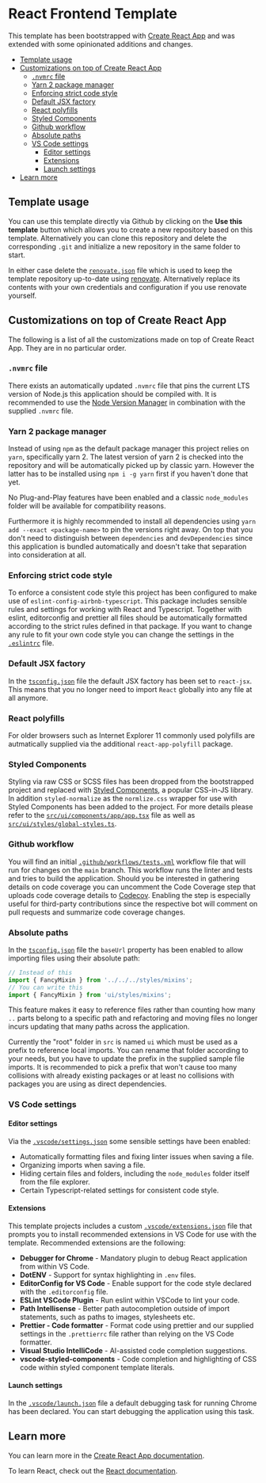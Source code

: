 # React Frontend Template <!-- omit in toc -->

This template has been bootstrapped with [Create React App](https://github.com/facebook/create-react-app) and was extended with some opinionated additions and changes.

- [Template usage](#template-usage)
- [Customizations on top of Create React App](#customizations-on-top-of-create-react-app)
  - [`.nvmrc` file](#nvmrc-file)
  - [Yarn 2 package manager](#yarn-2-package-manager)
  - [Enforcing strict code style](#enforcing-strict-code-style)
  - [Default JSX factory](#default-jsx-factory)
  - [React polyfills](#react-polyfills)
  - [Styled Components](#styled-components)
  - [Github workflow](#github-workflow)
  - [Absolute paths](#absolute-paths)
  - [VS Code settings](#vs-code-settings)
    - [Editor settings](#editor-settings)
    - [Extensions](#extensions)
    - [Launch settings](#launch-settings)
- [Learn more](#learn-more)

## Template usage

You can use this template directly via Github by clicking on the **Use this template** button which allows you to create a new repository based on this template.
Alternatively you can clone this repository and delete the corresponding `.git` and initialize a new repository in the same folder to start.

In either case delete the [`renovate.json`](./renovate.json) file which is used to keep the template repository up-to-date using [renovate](https://github.com/renovatebot/renovate).
Alternatively replace its contents with your own credentials and configuration if you use renovate yourself.

## Customizations on top of Create React App

The following is a list of all the customizations made on top of Create React App.
They are in no particular order.

### `.nvmrc` file

There exists an automatically updated `.nvmrc` file that pins the current LTS version of Node.js this application should be compiled with.
It is recommended to use the [Node Version Manager](https://github.com/nvm-sh/nvm) in combination with the supplied `.nvmrc` file.

### Yarn 2 package manager

Instead of using `npm` as the default package manager this project relies on `yarn`, specifically yarn 2.
The latest version of yarn 2 is checked into the repository and will be automatically picked up by classic yarn.
However the latter has to be installed using `npm i -g yarn` first if you haven't done that yet.

No Plug-and-Play features have been enabled and a classic `node_modules` folder will be available for compatibility reasons.

Furthermore it is highly recommended to install all dependencies using `yarn add --exact <package-name>` to pin the versions right away.
On top that you don't need to distinguish between `dependencies` and `devDependencies` since this application is bundled automatically and doesn't take that separation into consideration at all.

### Enforcing strict code style

To enforce a consistent code style this project has been configured to make use of `eslint-config-airbnb-typescript`.
This package includes sensible rules and settings for working with React and Typescript.
Together with eslint, editorconfig and prettier all files should be automatically formatted according to the strict rules defined in that package.
If you want to change any rule to fit your own code style you can change the settings in the [`.eslintrc`](./.eslintrc) file.

### Default JSX factory

In the [`tsconfig.json`](./tsconfig.json) file the default JSX factory has been set to `react-jsx`.
This means that you no longer need to import `React` globally into any file at all anymore.

### React polyfills

For older browsers such as Internet Explorer 11 commonly used polyfills are autmatically supplied via the additional `react-app-polyfill` package.

### Styled Components

Styling via raw CSS or SCSS files has been dropped from the bootstrapped project and replaced with [Styled Components](https://styled-components.com/), a popular CSS-in-JS library.
In addition `styled-normalize` as the `normlize.css` wrapper for use with Styled Components has been added to the project.
For more details please refer to the [`src/ui/components/app/app.tsx`](./src/ui/components/app/app.tsx) file as well as [`src/ui/styles/global-styles.ts`](./src/ui/styles/global-styles.ts).

### Github workflow

You will find an initial [`.github/workflows/tests.yml`](./.github/workflows/tests.yml) workflow file that will run for changes on the `main` branch.
This workflow runs the linter and tests and tries to build the application.
Should you be interested in gathering details on code coverage you can uncomment the Code Coverage step that uploads code coverage details to [Codecov](https://about.codecov.io/).
Enabling the step is especially useful for third-party contributions since the respective bot will comment on pull requests and summarize code coverage changes.

### Absolute paths

In the [`tsconfig.json`](./tsconfig.json) file the `baseUrl` property has been enabled to allow importing files using their absolute path:

```ts
// Instead of this
import { FancyMixin } from '../../../styles/mixins';
// You can write this
import { FancyMixin } from 'ui/styles/mixins';
```

This feature makes it easy to reference files rather than counting how many `..` parts belong to a specific path and refactoring and moving files no longer incurs updating that many paths across the application.

Currently the "root" folder in `src` is named `ui` which must be used as a prefix to reference local imports.
You can rename that folder according to your needs, but you have to update the prefix in the supplied sample file imports.
It is recommended to pick a prefix that won't cause too many collisions with already existing packages or at least no collisions with packages you are using as direct dependencies.

### VS Code settings

#### Editor settings

Via the [`.vscode/settings.json`](./.vscode/settings.json) some sensible settings have been enabled:

* Automatically formatting files and fixing linter issues when saving a file.
* Organizing imports when saving a file.
* Hiding certain files and folders, including the `node_modules` folder itself from the file explorer.
* Certain Typescript-related settings for consistent code style.

#### Extensions

This template projects includes a custom [`.vscode/extensions.json`](./.vscode/extensions.json) file that prompts you to install recommended extensions in VS Code for use with the template.
Recommended extensions are the following:

* **Debugger for Chrome** - Mandatory plugin to debug React application from within VS Code.
* **DotENV** - Support for syntax highlighting in `.env` files.
* **EditorConfig for VS Code** - Enable support for the code style declared with the `.editorconfig` file.
* **ESLint VSCode Plugin** - Run eslint within VSCode to lint your code.
* **Path Intellisense** - Better path autocompletion outside of import statements, such as paths to images, stylesheets etc.
* **Prettier - Code formatter** - Format code using prettier and our supplied settings in the `.prettierrc` file rather than relying on the VS Code formatter.
* **Visual Studio IntelliCode** - AI-assisted code completion suggestions.
* **vscode-styled-components** - Code completion and highlighting of CSS code within styled component template literals.

#### Launch settings

In the [`.vscode/launch.json`](./.vscode/launch.json) file a default debugging task for running Chrome has been declared.
You can start debugging the application using this task.

## Learn more

You can learn more in the [Create React App documentation](https://facebook.github.io/create-react-app/docs/getting-started).

To learn React, check out the [React documentation](https://reactjs.org/).
